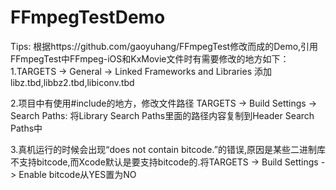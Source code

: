 # FFmpegTestDemo

Tips:
根据https://github.com/gaoyuhang/FFmpegTest修改而成的Demo,引用FFmpegTest中FFmpeg-iOS和KxMovie文件时有需要修改的地方如下：
1.TARGETS -> General -> Linked Frameworks and Libraries 添加libz.tbd,libbz2.tbd,libiconv.tbd

2.项目中有使用#include的地方，修改文件路径 TARGETS -> Build Settings -> Search Paths:
将Library Search Paths里面的路径内容复制到Header Search Paths中

3.真机运行的时候会出现“does not contain bitcode.”的错误,原因是某些二进制库不支持bitcode,而Xcode默认是要支持bitcode的.将TARGETS -> Build Settings -> Enable bitcode从YES置为NO
